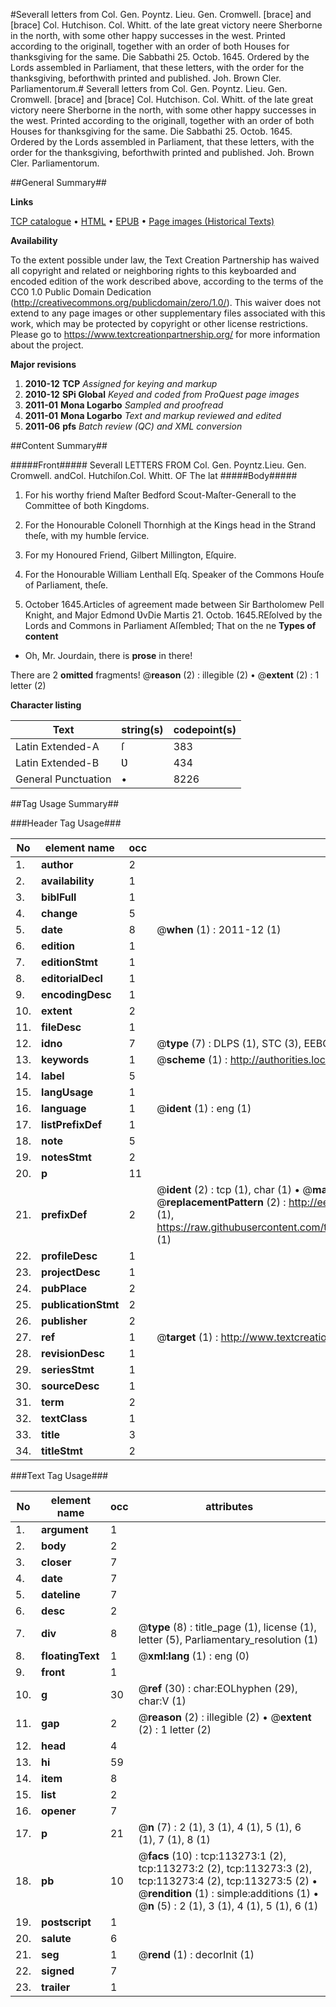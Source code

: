 #Severall letters from Col. Gen. Poyntz. Lieu. Gen. Cromwell. [brace] and [brace] Col. Hutchison. Col. Whitt. of the late great victory neere Sherborne in the north, with some other happy successes in the west. Printed according to the originall, together with an order of both Houses for thanksgiving for the same. Die Sabbathi 25. Octob. 1645. Ordered by the Lords assembled in Parliament, that these letters, with the order for the thanksgiving, beforthwith printed and published. Joh. Brown Cler. Parliamentorum.#
Severall letters from Col. Gen. Poyntz. Lieu. Gen. Cromwell. [brace] and [brace] Col. Hutchison. Col. Whitt. of the late great victory neere Sherborne in the north, with some other happy successes in the west. Printed according to the originall, together with an order of both Houses for thanksgiving for the same. Die Sabbathi 25. Octob. 1645. Ordered by the Lords assembled in Parliament, that these letters, with the order for the thanksgiving, beforthwith printed and published. Joh. Brown Cler. Parliamentorum.

##General Summary##

**Links**

[TCP catalogue](http://www.ota.ox.ac.uk/tcp/)  • 
[HTML](http://tei.it.ox.ac.uk/tcp/Texts-HTML/free/A92/A92978.html)  • 
[EPUB](http://tei.it.ox.ac.uk/tcp/Texts-EPUB/free/A92/A92978.epub) • 
[Page images (Historical Texts)](https://historicaltexts.jisc.ac.uk/eebo-99861145e)

**Availability**

To the extent possible under law, the Text Creation Partnership has waived all copyright and related or neighboring rights to this keyboarded and encoded edition of the work described above, according to the terms of the CC0 1.0 Public Domain Dedication (http://creativecommons.org/publicdomain/zero/1.0/). This waiver does not extend to any page images or other supplementary files associated with this work, which may be protected by copyright or other license restrictions. Please go to https://www.textcreationpartnership.org/ for more information about the project.

**Major revisions**

1. __2010-12__ __TCP__ *Assigned for keying and markup*
1. __2010-12__ __SPi Global__ *Keyed and coded from ProQuest page images*
1. __2011-01__ __Mona Logarbo__ *Sampled and proofread*
1. __2011-01__ __Mona Logarbo__ *Text and markup reviewed and edited*
1. __2011-06__ __pfs__ *Batch review (QC) and XML conversion*

##Content Summary##

#####Front#####
Severall LETTERS FROM
Col. Gen. Poyntz.Lieu. Gen. Cromwell. andCol. Hutchiſon.Col. Whitt.
OF The lat
#####Body#####

1. For his worthy friend Maſter Bedford Scout-Maſter-Generall to the Committee of both Kingdoms.

1. For the Honourable Colonell Thornhigh at the Kings head in the Strand theſe, with my humble ſervice.

1. For my Honoured Friend, Gilbert Millington, Eſquire.

1. For the Honourable William Lenthall Eſq. Speaker of the Commons Houſe of Parliament, theſe.
17. October 1645.Articles of agreement made between Sir Bartholomew Pell Knight, and Major Edmond ƲvDie Martis 21. Octob. 1645.REſolved by the Lords and Commons in Parliament Aſſembled; That on the ne
**Types of content**

  * Oh, Mr. Jourdain, there is **prose** in there!

There are 2 **omitted** fragments! 
 @__reason__ (2) : illegible (2)  •  @__extent__ (2) : 1 letter (2)

**Character listing**


|Text|string(s)|codepoint(s)|
|---|---|---|
|Latin Extended-A|ſ|383|
|Latin Extended-B|Ʋ|434|
|General Punctuation|•|8226|

##Tag Usage Summary##

###Header Tag Usage###

|No|element name|occ|attributes|
|---|---|---|---|
|1.|__author__|2||
|2.|__availability__|1||
|3.|__biblFull__|1||
|4.|__change__|5||
|5.|__date__|8| @__when__ (1) : 2011-12 (1)|
|6.|__edition__|1||
|7.|__editionStmt__|1||
|8.|__editorialDecl__|1||
|9.|__encodingDesc__|1||
|10.|__extent__|2||
|11.|__fileDesc__|1||
|12.|__idno__|7| @__type__ (7) : DLPS (1), STC (3), EEBO-CITATION (1), PROQUEST (1), VID (1)|
|13.|__keywords__|1| @__scheme__ (1) : http://authorities.loc.gov/ (1)|
|14.|__label__|5||
|15.|__langUsage__|1||
|16.|__language__|1| @__ident__ (1) : eng (1)|
|17.|__listPrefixDef__|1||
|18.|__note__|5||
|19.|__notesStmt__|2||
|20.|__p__|11||
|21.|__prefixDef__|2| @__ident__ (2) : tcp (1), char (1)  •  @__matchPattern__ (2) : ([0-9\-]+):([0-9IVX]+) (1), (.+) (1)  •  @__replacementPattern__ (2) : http://eebo.chadwyck.com/downloadtiff?vid=$1&page=$2 (1), https://raw.githubusercontent.com/textcreationpartnership/Texts/master/tcpchars.xml#$1 (1)|
|22.|__profileDesc__|1||
|23.|__projectDesc__|1||
|24.|__pubPlace__|2||
|25.|__publicationStmt__|2||
|26.|__publisher__|2||
|27.|__ref__|1| @__target__ (1) : http://www.textcreationpartnership.org/docs/. (1)|
|28.|__revisionDesc__|1||
|29.|__seriesStmt__|1||
|30.|__sourceDesc__|1||
|31.|__term__|2||
|32.|__textClass__|1||
|33.|__title__|3||
|34.|__titleStmt__|2||


###Text Tag Usage###

|No|element name|occ|attributes|
|---|---|---|---|
|1.|__argument__|1||
|2.|__body__|2||
|3.|__closer__|7||
|4.|__date__|7||
|5.|__dateline__|7||
|6.|__desc__|2||
|7.|__div__|8| @__type__ (8) : title_page (1), license (1), letter (5), Parliamentary_resolution (1)|
|8.|__floatingText__|1| @__xml:lang__ (1) : eng (0)|
|9.|__front__|1||
|10.|__g__|30| @__ref__ (30) : char:EOLhyphen (29), char:V (1)|
|11.|__gap__|2| @__reason__ (2) : illegible (2)  •  @__extent__ (2) : 1 letter (2)|
|12.|__head__|4||
|13.|__hi__|59||
|14.|__item__|8||
|15.|__list__|2||
|16.|__opener__|7||
|17.|__p__|21| @__n__ (7) : 2 (1), 3 (1), 4 (1), 5 (1), 6 (1), 7 (1), 8 (1)|
|18.|__pb__|10| @__facs__ (10) : tcp:113273:1 (2), tcp:113273:2 (2), tcp:113273:3 (2), tcp:113273:4 (2), tcp:113273:5 (2)  •  @__rendition__ (1) : simple:additions (1)  •  @__n__ (5) : 2 (1), 3 (1), 4 (1), 5 (1), 6 (1)|
|19.|__postscript__|1||
|20.|__salute__|6||
|21.|__seg__|1| @__rend__ (1) : decorInit (1)|
|22.|__signed__|7||
|23.|__trailer__|1||
